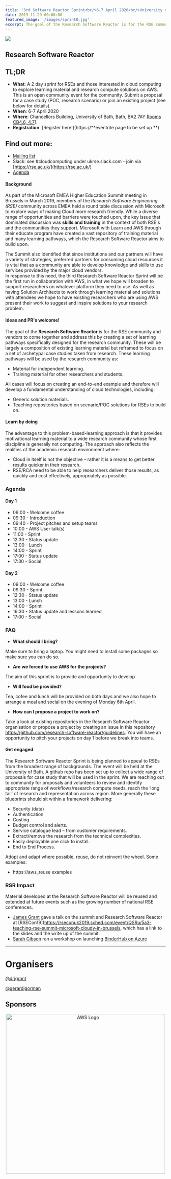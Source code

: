 ```yaml
---
title: '3rd Software Reactor Sprint<br/>6-7 April 2020<br/>University of Bath'
date: 2019-11-29 00:00:00
featured_image: '/images/sprint0.jpg'
excerpt: The goal of the Research Software Reactor is for the RSE community and vendors to come together and create a set of proof-of-concept projects and learning pathways specifically designed to support the research community get the most out of Cloud.
---
```


![](/images/sprint2.jpg)

## Research Software Reactor

## TL;DR
 * **What**: A 2 day sprint for RSEs and those interested in cloud computing to explore learning material and research compute solutions on AWS.  This is an open community event for the community.  Submit a proposal for a case study (POC, research scenario) or join an existing project (see below for details).
 * **When**: 6-7 April 2020
 * **Where**: Chancellors Building, University of Bath, Bath, BA2 7AY  [Rooms CB4.6, 4.7](https://www.bath.ac.uk/locations/the-chancellors-building/)].
 * **Registration**: [Register here!](https://**eventrite page to be set up **)

## Find out more:
 * [Mailing list](https://mailman.ic.ac.uk/mailman/listinfo/research-software-reactor)
 * Slack: see #cloudcomputing under ukrse.slack.com - join via [https://rse.ac.uk/](https://rse.ac.uk/)
 * [Agenda](#agenda)

#### Background
As part of the Microsoft EMEA Higher Education Summit meeting in Brussels in March 2019, members of the *Research Software Engineering (RSE)* community across EMEA held a round table discussion with Microsoft to explore ways of making Cloud more research friendly. 
While a diverse range of opportunities and barriers were touched upon, the key issue that dominated discussion was **skills and training** in the context of both RSE's and the communities they support. 
Microsoft with Learn and AWS through their educate program have created a vast repository of training material and many learning pathways, which the Research Software Reactor aims to build upon.

The Summit also identified that since institutions and our partners will have a variety of strategies, preferred partners for consuming cloud resources it is vital that as a community are able to develop knowledge and skills to use services provided by the major cloud vendors.  
In response to this need, the third Research Software Reactor Sprint will be the first run in collaboration with AWS, in what we hope will broaden to support  researchers on whatever platform they need to use.
As well as having Solution Architects to work through learning material and solutions with attendees we hope to have existing researchers who are using AWS present their work to  suggest and inspire solutions to your research problem.

#### Ideas and PR's welcome!
The goal of the **Research Software Reactor** is for the RSE community and vendors to come together and address this by creating a set of learning pathways specifically designed for the research community. 
These will be largely a composition of existing learning material but reframed to focus on a set of archetypal case studies taken from research. 
These learning pathways will be used by the research community as:
*	Material for independent learning.
*	Training material for other researchers and students. 

All cases will focus on creating an end-to-end example and therefore will develop a fundamental understanding of cloud technologies, including:
*	Generic solution materials.
*	Teaching repositories based on scenario/POC solutions for RSEs to build on.

#### Learn by doing
The advantage to this problem-based-learning approach is that it provides motivational learning material to a wide research community whose first discipline is generally not computing. The approach also reflects the realities of the academic research environment where:
*	Cloud in itself is not the objective – rather it is a means to get better results quicker in their research.
*	RSE/RCA need to be able to help researchers deliver those results, as quickly and cost effectively, appropriately as possible.

### Agenda

#### Day 1
* 09:00 - Welcome coffee
* 09:30 - Introduction
* 09:40 - Project pitches and setup teams
* 10:00 - AWS User talk(s)
* 11:00 - Sprint
* 12:30 - Status update
* 13:00 - Lunch
* 14:00 - Sprint
* 17:00 - Status update
* 17:30 - Social 

#### Day 2
* 09:00 - Welcome coffee
* 09:30 - Sprint
* 12:30 - Status update
* 13:00 - Lunch
* 14:00 - Sprint
* 16:30 - Status update and lessons learned
* 17:00 - Social

### FAQ

- **What should I bring?**

Make sure to bring a laptop. You might need to install some packages so make sure you can do so.

- **Are we forced to use AWS for the projects?**

The aim of this sprint is to provide and opportunity to develop 

- **Will food be provided?**

Tea, cofee and lunch will be provided on both days and we also hope to arrange a meal and social on the evening of Monday 6th April.

- **How can I propose a project to work on?**

Take a look at existing repositories in the Research Software Reactor organisation or propose a project by creating an issue in this repository <https://github.com/research-software-reactor/guidelines>. 
You will have an opportunity to pitch your projects on  day 1 before we break into teams.

#### Get engaged
The Research Software Reactor Sprint is being planned to appeal to RSEs from the broadest range of backgrounds. 
The event will be held at the University of Bath. 
A [github repo](https://github.com/research-software-reactor/guidelines) has been set up to collect a wide range of proposals for case study that will be used in the sprint.
We are reaching out to community for proposals and volunteers to review and identify appropriate range of workflows/research compute needs, reach the ‘long tail’ of research and representation across region. More generally these blueprints should sit within a framework delivering:
* Security (data)
* Authentication
* Costing
* Budget control and alerts.
* Service catalogue lead – from customer requirements.
* Extract/remove the research from the technical complexities.
* Easily deployable one click to install.
* End to End Process.

Adopt and adapt where possible, reuse, do not reinvent the wheel. Some examples:
* https://aws_reuse examples

### RSR Impact

Material developed at the Research Software Reactor will be reused and extended at future events such as the growing number of national RSE conferences.
* [James Grant](https://people.bath.ac.uk/rjg20/) gave a talk on the summit and Research Software Reactor at [RSECon19](https://rseconuk2019.sched.com/event/QSRu/5a3-teaching-rse-summit-microsoft-cloudy-in-brussels, which has a link to the slides and the write up of the summit.
* [Sarah Gibson](https://www.turing.ac.uk/people/researchers/sarah-gibson) ran a workshop on launching [BinderHub on Azure](https://rseconuk2019.sched.com/event/QSRu/5a3-teaching-rse-summit-microsoft-cloudy-in-brussels%20also)

---

# Organisers
<a href="https://twitter.com/drjgrant?ref_src=twsrc%5Etfw" class="twitter-follow-button" data-show-count="false">@drjgrant</a><script async src="https://platform.twitter.com/widgets.js" charset="utf-8"></script> 

<a href="https://twitter.com/gerardjgorman?ref_src=twsrc%5Etfw" class="twitter-follow-button" data-show-count="false">@gerardjgorman</a><script async src="https://platform.twitter.com/widgets.js" charset="utf-8"></script>

## Sponsors

<div align="center">
  <img alt="AWS Logo" src="{{site.baseurl}}/images/logos/AWS.svg" width="500"/>
</div>
